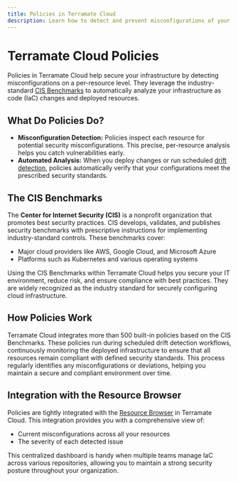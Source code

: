 ```yaml
---
title: Policies in Terramate Cloud
description: Learn how to detect and prevent misconfigurations of your infrastructure resources with policies in Terramate Cloud.
---
```


# Terramate Cloud Policies

Policies in Terramate Cloud help secure your infrastructure by detecting misconfigurations on a per-resource level. They leverage the industry-standard [CIS Benchmarks](./index.md#the-cis-benchmarks) to automatically analyze your infrastructure as code (IaC) changes and deployed resources.

## What Do Policies Do?

- **Misconfiguration Detection:** Policies inspect each resource for potential security misconfigurations. This precise, per-resource analysis helps you catch vulnerabilities early.
- **Automated Analysis:** When you deploy changes or run scheduled [drift detection](../drift/index.md), policies automatically verify that your configurations meet the prescribed security standards.

## The CIS Benchmarks

The **Center for Internet Security (CIS)** is a nonprofit organization that promotes best security practices. CIS develops, validates, and publishes security benchmarks with prescriptive instructions for implementing industry-standard controls. These benchmarks cover:
- Major cloud providers like AWS, Google Cloud, and Microsoft Azure
- Platforms such as Kubernetes and various operating systems

Using the CIS Benchmarks within Terramate Cloud helps you secure your IT environment, reduce risk, and ensure compliance with best practices. They are widely recognized as the industry standard for securely configuring cloud infrastructure.

## How Policies Work

Terramate Cloud integrates more than 500 built-in policies based on the CIS Benchmarks. These policies run during scheduled drift detection workflows, continuously monitoring the deployed infrastructure to ensure that all resources remain compliant with defined security standards. This process regularly identifies any misconfigurations or deviations, helping you maintain a secure and compliant environment over time.

## Integration with the Resource Browser

Policies are tightly integrated with the [Resource Browser](../resources/index.md) in Terramate Cloud. This integration provides you with a comprehensive view of:
- Current misconfigurations across all your resources
- The severity of each detected issue

This centralized dashboard is handy when multiple teams manage IaC across various repositories, allowing you to maintain a strong security posture throughout your organization.
